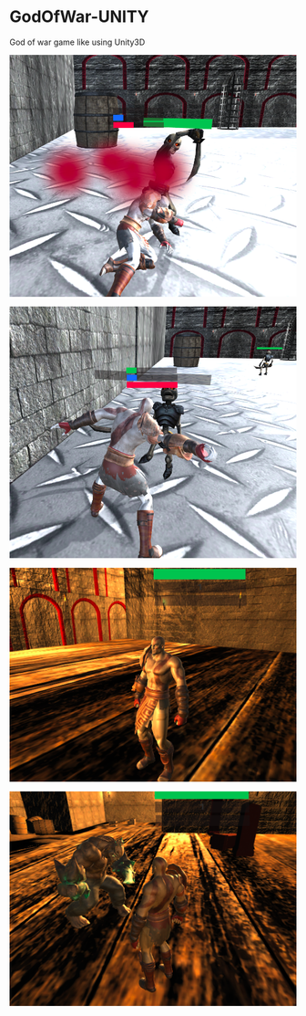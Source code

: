 # GodOfWar-UNITY
God of war game like using Unity3D


![alt text](https://github.com/abdelfattah10/GodOfWar-UNITY/blob/master/images/1.png)

![alt text](https://github.com/abdelfattah10/GodOfWar-UNITY/blob/master/images/2.png)

![alt text](https://github.com/abdelfattah10/GodOfWar-UNITY/blob/master/images/3.png)

![alt text](https://github.com/abdelfattah10/GodOfWar-UNITY/blob/master/images/4.png)
